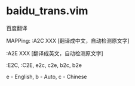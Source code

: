 baidu_trans.vim
===============

百度翻译

MAPPing:
:A2C XXX [翻译成中文，自动检测原文字]

:A2E XXX [翻译成英文，自动检测原文字]

:E2C, :C2E, <leader>e2c, <leader>c2e, <leader>b2c, <leader>b2e

e - English, b - Auto, c - Chinese
